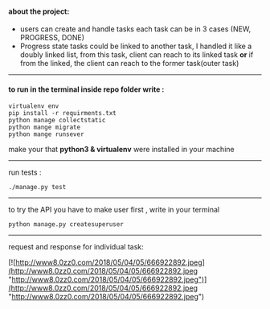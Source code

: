 #### about the project:
- users can create and handle tasks 
 each task can be in 3 cases (NEW, PROGRESS, DONE)
- Progress state tasks could be linked to another task, I handled it like a doubly linked list, from this task, client can reach to its linked task **or**  if from the linked, the client can reach to the former task(outer task) 

-------

#### to run in the terminal inside repo folder write :
```shell
virtualenv env 
pip install -r requirments.txt
python manage collectstatic
python mange migrate
python mange runsever 
```
make your that **python3 & virtualenv** were installed in your machine


------------------
run tests :
```shell
./manage.py test
```
-----
to try the API you have to make user first , write in your terminal
```shell
python manage.py createsuperuser
```
-----
request and response for individual task:

[![http://www8.0zz0.com/2018/05/04/05/666922892.jpeg](http://www8.0zz0.com/2018/05/04/05/666922892.jpeg "http://www8.0zz0.com/2018/05/04/05/666922892.jpeg")](http://www8.0zz0.com/2018/05/04/05/666922892.jpeg "http://www8.0zz0.com/2018/05/04/05/666922892.jpeg")
